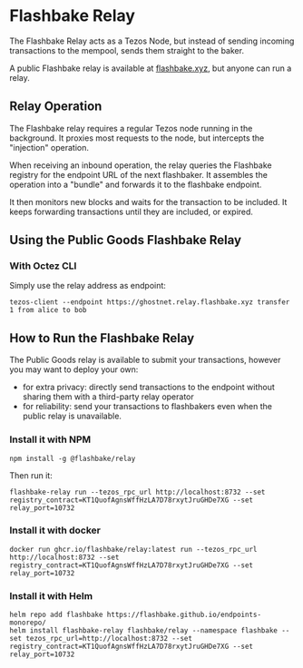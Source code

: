 # Flashbake Relay

The Flashbake Relay acts as a Tezos Node, but instead of sending incoming transactions to the mempool, sends them straight to the baker.

A public Flashbake relay is available at [flashbake.xyz](https://flashbake.xyz), but anyone can run a relay.

## Relay Operation

The Flashbake relay requires a regular Tezos node running in the background. It proxies most requests to the node, but intercepts the "injection" operation.

When receiving an inbound operation, the relay queries the Flashbake registry for the endpoint URL of the next flashbaker. It assembles the operation into a "bundle" and forwards it to the flashbake endpoint.

It then monitors new blocks and waits for the transaction to be included. It keeps forwarding transactions until they are included, or expired.

## Using the Public Goods Flashbake Relay

### With Octez CLI

Simply use the relay address as endpoint:

```
tezos-client --endpoint https://ghostnet.relay.flashbake.xyz transfer 1 from alice to bob
```

## How to Run the Flashbake Relay

The Public Goods relay is available to submit your transactions, however you may want to deploy your own:

* for extra privacy: directly send transactions to the endpoint without sharing them with a third-party relay operator
* for reliability: send your transactions to flashbakers even when the public relay is unavailable.

### Install it with NPM

```
npm install -g @flashbake/relay
```

Then run it:

```
flashbake-relay run --tezos_rpc_url http://localhost:8732 --set registry_contract=KT1QuofAgnsWffHzLA7D78rxytJruGHDe7XG --set relay_port=10732
```

### Install it with docker

```
docker run ghcr.io/flashbake/relay:latest run --tezos_rpc_url http://localhost:8732 --set registry_contract=KT1QuofAgnsWffHzLA7D78rxytJruGHDe7XG --set relay_port=10732
```

### Install it with Helm

```
helm repo add flashbake https://flashbake.github.io/endpoints-monorepo/
helm install flashbake-relay flashbake/relay --namespace flashbake --set tezos_rpc_url=http://localhost:8732 --set registry_contract=KT1QuofAgnsWffHzLA7D78rxytJruGHDe7XG --set relay_port=10732
```
